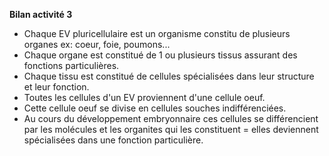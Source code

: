 **Bilan activité 3**

- Chaque EV pluricellulaire est un organisme constitu de plusieurs organes ex: coeur, foie, poumons...
- Chaque organe est constitué de 1 ou plusieurs tissus assurant des fonctions particulières.
- Chaque tissu est constitué de cellules spécialisées dans leur structure et leur fonction.
- Toutes les cellules d'un EV proviennent d'une cellule oeuf.
- Cette cellule oeuf se divise en cellules souches indifférenciées.
- Au cours du développement embryonnaire ces cellules se différencient par les molécules et les organites qui les constituent = elles deviennent spécialisées dans une fonction particulière.